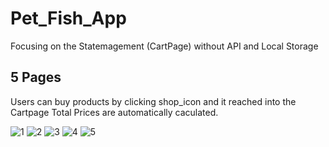  # Pet_Fish_App

Focusing on the Statemagement (CartPage) without API and Local Storage

## 5 Pages 
 Users can buy products by clicking shop_icon and it reached into the Cartpage
 Total Prices are automatically caculated.
 
![1](https://github.com/ShineWaiYanAung/Fish_Project/assets/146170724/2a12f09b-7f87-4032-998a-8f5fbc9eb7ff)
![2](https://github.com/ShineWaiYanAung/Fish_Project/assets/146170724/526e80c5-4cbe-4a6e-b3c4-b6d71d7c839f)
![3](https://github.com/ShineWaiYanAung/Fish_Project/assets/146170724/7a4f6006-f623-4d4c-b26c-6007fcda22ac)
![4](https://github.com/ShineWaiYanAung/Fish_Project/assets/146170724/97e2dfb9-2b89-406c-bedf-3b8ed2a7bef2)
![5](https://github.com/ShineWaiYanAung/Fish_Project/assets/146170724/fd985c52-6985-4b9f-8440-5a74175cbf9a)
